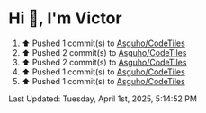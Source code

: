 <h1>Hi 👋, I'm Victor </h1>

<!--RECENT_ACTIVITY:start-->
1. ⬆️ Pushed 1 commit(s) to [Asguho/CodeTiles](https://github.com/Asguho/CodeTiles)<br>
2. ⬆️ Pushed 2 commit(s) to [Asguho/CodeTiles](https://github.com/Asguho/CodeTiles)<br>
3. ⬆️ Pushed 2 commit(s) to [Asguho/CodeTiles](https://github.com/Asguho/CodeTiles)<br>
4. ⬆️ Pushed 1 commit(s) to [Asguho/CodeTiles](https://github.com/Asguho/CodeTiles)<br>
5. ⬆️ Pushed 1 commit(s) to [Asguho/CodeTiles](https://github.com/Asguho/CodeTiles)<br>
<!--RECENT_ACTIVITY:end-->

<!--RECENT_ACTIVITY:last_update-->
Last Updated: Tuesday, April 1st, 2025, 5:14:52 PM
<!--RECENT_ACTIVITY:last_update_end-->
